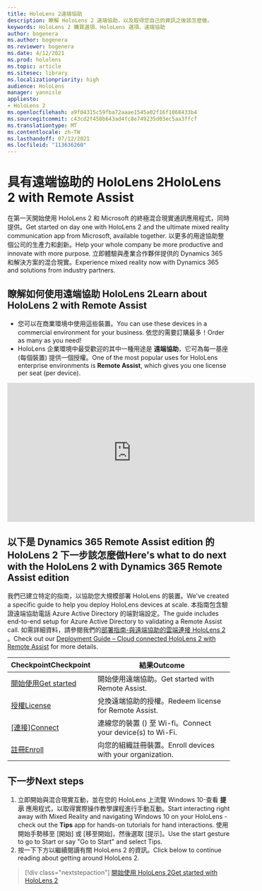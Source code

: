 ```yaml
---
title: HoloLens 2遠端協助
description: 瞭解 HoloLens 2 遠端協助，以及取得您自己的資訊之後該怎麼做。
keywords: HoloLens 2 購買選項、HoloLens 選項、遠端協助
author: bogenera
ms.author: bogenera
ms.reviewer: bogenera
ms.date: 4/12/2021
ms.prod: hololens
ms.topic: article
ms.sitesec: library
ms.localizationpriority: high
audience: HoloLens
manager: yannisle
appliesto:
- HoloLens 2
ms.openlocfilehash: a9f04315c59fba72aaae1545a02f16f1068433b4
ms.sourcegitcommit: c43cd2f450b643ad4fc8e749235d03ec5aa3ffcf
ms.translationtype: MT
ms.contentlocale: zh-TW
ms.lasthandoff: 07/12/2021
ms.locfileid: "113636260"
---
```

# <a name="hololens-2-with-remote-assist"></a><span data-ttu-id="005db-104">具有遠端協助的 HoloLens 2</span><span class="sxs-lookup"><span data-stu-id="005db-104">HoloLens 2 with Remote Assist</span></span>

<span data-ttu-id="005db-105">在第一天開始使用 HoloLens 2 和 Microsoft 的終極混合現實通訊應用程式，同時提供。</span><span class="sxs-lookup"><span data-stu-id="005db-105">Get started on day one with HoloLens 2 and the ultimate mixed reality communication app from Microsoft, available together.</span></span> <span data-ttu-id="005db-106">以更多的用途協助整個公司的生產力和創新。</span><span class="sxs-lookup"><span data-stu-id="005db-106">Help your whole company be more productive and innovate with more purpose.</span></span> <span data-ttu-id="005db-107">立即體驗與產業合作夥伴提供的 Dynamics 365 和解決方案的混合現實。</span><span class="sxs-lookup"><span data-stu-id="005db-107">Experience mixed reality now with Dynamics 365 and solutions from industry partners.</span></span>

## <a name="learn-about-hololens-2-with-remote-assist"></a><span data-ttu-id="005db-108">瞭解如何使用遠端協助 HoloLens 2</span><span class="sxs-lookup"><span data-stu-id="005db-108">Learn about HoloLens 2 with Remote Assist</span></span>
- <span data-ttu-id="005db-109">您可以在商業環境中使用這些裝置。</span><span class="sxs-lookup"><span data-stu-id="005db-109">You can use these devices in a commercial environment for your business.</span></span> <span data-ttu-id="005db-110">依您的需要訂購最多！</span><span class="sxs-lookup"><span data-stu-id="005db-110">Order as many as you need!</span></span>
- <span data-ttu-id="005db-111">HoloLens 企業環境中最受歡迎的其中一種用途是 **遠端協助**，它可為每一基座 (每個裝置) 提供一個授權。</span><span class="sxs-lookup"><span data-stu-id="005db-111">One of the most popular uses for HoloLens enterprise environments is **Remote Assist**, which gives you one license per seat (per device).</span></span>

<iframe width="560" height="315" src="https://www.youtube.com/embed/d3YT8j0yYl0" frameborder="0" allow="accelerometer; autoplay; clipboard-write; encrypted-media; gyroscope; picture-in-picture" allowfullscreen></iframe>

## <a name="heres-what-to-do-next-with-the-hololens-2-with-dynamics-365-remote-assist-edition"></a><span data-ttu-id="005db-112">以下是 Dynamics 365 Remote Assist edition 的 HoloLens 2 下一步該怎麼做</span><span class="sxs-lookup"><span data-stu-id="005db-112">Here's what to do next with the HoloLens 2 with Dynamics 365 Remote Assist edition</span></span>

<span data-ttu-id="005db-113">我們已建立特定的指南，以協助您大規模部署 HoloLens 的裝置。</span><span class="sxs-lookup"><span data-stu-id="005db-113">We've created a specific guide to help you deploy HoloLens devices at scale.</span></span> <span data-ttu-id="005db-114">本指南包含驗證遠端協助電話 Azure Active Directory 的端對端設定。</span><span class="sxs-lookup"><span data-stu-id="005db-114">The guide includes end-to-end setup for Azure Active Directory to validating a Remote Assist call.</span></span> <span data-ttu-id="005db-115">如需詳細資料，請參閱我們的[部署指南-與遠端協助的雲端連接 HoloLens 2](hololens2-cloud-connected-overview.md) 。</span><span class="sxs-lookup"><span data-stu-id="005db-115">Check out our [Deployment Guide – Cloud connected HoloLens 2 with Remote Assist](hololens2-cloud-connected-overview.md) for more details.</span></span>

| <span data-ttu-id="005db-116">Checkpoint</span><span class="sxs-lookup"><span data-stu-id="005db-116">Checkpoint</span></span>  | <span data-ttu-id="005db-117">結果</span><span class="sxs-lookup"><span data-stu-id="005db-117">Outcome</span></span>                                |
|-------------|----------------------------------------|
| [<span data-ttu-id="005db-118">開始使用</span><span class="sxs-lookup"><span data-stu-id="005db-118">Get started</span></span>](/dynamics365/mixed-reality/remote-assist/overview-hololens) | <span data-ttu-id="005db-119">開始使用遠端協助。</span><span class="sxs-lookup"><span data-stu-id="005db-119">Get started with Remote Assist.</span></span>        |
| [<span data-ttu-id="005db-120">授權</span><span class="sxs-lookup"><span data-stu-id="005db-120">License</span></span>](/dynamics365/mixed-reality/remote-assist/deploy-remote-assist#add-and-assign-licenses)     | <span data-ttu-id="005db-121">兌換遠端協助的授權。</span><span class="sxs-lookup"><span data-stu-id="005db-121">Redeem license for Remote Assist.</span></span>      |
| <span data-ttu-id="005db-122">[[連接]](/hololens/hololens-network)</span><span class="sxs-lookup"><span data-stu-id="005db-122">[Connect](/hololens/hololens-network)</span></span>     | <span data-ttu-id="005db-123">連線您的裝置 () 至 Wi-fi。</span><span class="sxs-lookup"><span data-stu-id="005db-123">Connect your device(s) to Wi-Fi.</span></span>       |
| [<span data-ttu-id="005db-124">註冊</span><span class="sxs-lookup"><span data-stu-id="005db-124">Enroll</span></span>](/hololens/hololens-enroll-mdm)      | <span data-ttu-id="005db-125">向您的組織註冊裝置。</span><span class="sxs-lookup"><span data-stu-id="005db-125">Enroll devices with your organization.</span></span> |

## <a name="next-steps"></a><span data-ttu-id="005db-126">下一步</span><span class="sxs-lookup"><span data-stu-id="005db-126">Next steps</span></span>

1. <span data-ttu-id="005db-127">立即開始與混合現實互動，並在您的 HoloLens 上流覽 Windows 10-查看 **提示** 應用程式，以取得實際操作教學課程進行手動互動。</span><span class="sxs-lookup"><span data-stu-id="005db-127">Start interacting right away with Mixed Reality and navigating Windows 10 on your HoloLens - check out the **Tips** app for hands-on tutorials for hand interactions.</span></span> <span data-ttu-id="005db-128">使用開始手勢移至 [開始] 或 [移至開始]，然後選取 [提示]。</span><span class="sxs-lookup"><span data-stu-id="005db-128">Use the start gesture to go to Start or say "Go to Start" and select Tips.</span></span>
1. <span data-ttu-id="005db-129">按一下下方以繼續閱讀有關 HoloLens 2 的資訊。</span><span class="sxs-lookup"><span data-stu-id="005db-129">Click below to continue reading about getting around HoloLens 2.</span></span>

> [!div class="nextstepaction"]
> [<span data-ttu-id="005db-130">開始使用 HoloLens 2</span><span class="sxs-lookup"><span data-stu-id="005db-130">Get started with HoloLens 2</span></span>](hololens2-basic-usage.md)
